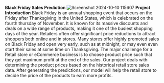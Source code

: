 **Black Friday Sales Prediction**
![Screenshot 2024-10-10 115607](https://github.com/user-attachments/assets/a5f2deff-93a8-456c-959b-a50ca7b65df5)
**Project Introduction**
Black Friday is an annual shopping event that occurs on the Friday after Thanksgiving in the United States, which is celebrated on the fourth thursday of November. It is known for its massive discounts and deals on a wide range of products, making it one of the busiest shopping days of the year. Retailers often offer significant price reductions to attract shoppers both online and in stores. Many stores offer highly promoted sales on Black Friday and open very early, such as at midnight, or may even even start their sales at some time on Thanksgiving. The major challenge for a Retail store or eCommerce business is to choose product price such that they get maximum profit at the end of the sales. Our project deals with determining the product prices based on the historical retail store sales data. After generating the predictions, our model will help the retail store to decide the price of the products to earn more profits. 
